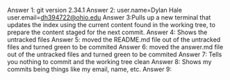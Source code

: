 Answer 1: git version 2.34.1
Answer 2: user.name=Dylan Hale
user.email=dh394722@ohio.edu
Answer 3:Pulls up a new terminal that updates the index using the current content found in the working tree, to prepare the content staged for the next commit.
Answer 4: Shows the untracked files
Answer 5: moved the README.md file out of the untracked files and turned green to be commited
Answer 6: moved the answer.md file out of the untracked files and turned green to be commited
Answer 7: Tells you nothing to commit and the working tree clean
Answer 8: Shows my commits being things like my email, name, etc.
Answer 9: 
